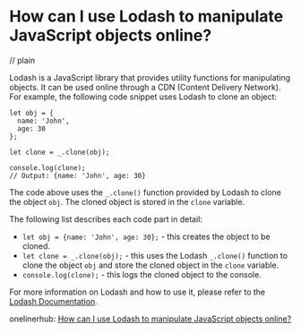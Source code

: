 # How can I use Lodash to manipulate JavaScript objects online?
// plain

Lodash is a JavaScript library that provides utility functions for manipulating objects. It can be used online through a CDN (Content Delivery Network). For example, the following code snippet uses Lodash to clone an object:

```
let obj = {
  name: 'John',
  age: 30
};

let clone = _.clone(obj);

console.log(clone);
// Output: {name: 'John', age: 30}
```

The code above uses the `_.clone()` function provided by Lodash to clone the object `obj`. The cloned object is stored in the `clone` variable.

The following list describes each code part in detail:

- `let obj = {name: 'John', age: 30};` - this creates the object to be cloned.
- `let clone = _.clone(obj);` - this uses the Lodash `_.clone()` function to clone the object `obj` and store the cloned object in the `clone` variable.
- `console.log(clone);` - this logs the cloned object to the console.

For more information on Lodash and how to use it, please refer to the [Lodash Documentation](https://lodash.com/docs/).

onelinerhub: [How can I use Lodash to manipulate JavaScript objects online?](https://onelinerhub.com/javascript-lodash/how-can-i-use-lodash-to-manipulate-javascript-objects-online)